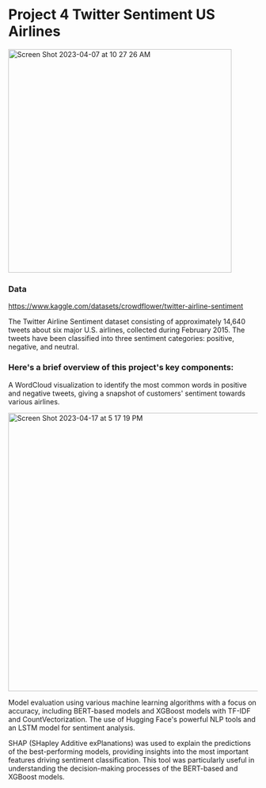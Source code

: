 # Project 4 Twitter Sentiment US Airlines

<img width="451" alt="Screen Shot 2023-04-07 at 10 27 26 AM" src="https://user-images.githubusercontent.com/44559346/230625618-13316618-fcf1-4b9b-b59d-83103c447bd0.png">




### Data

https://www.kaggle.com/datasets/crowdflower/twitter-airline-sentiment

The Twitter Airline Sentiment dataset consisting of approximately 14,640 tweets about six major U.S. airlines, collected during February 2015. The tweets have been classified into three sentiment categories: positive, negative, and neutral.

### Here's a brief overview of this project's key components:

A WordCloud visualization to identify the most common words in positive and negative tweets, giving a snapshot of customers' sentiment towards various airlines.


<img width="562" alt="Screen Shot 2023-04-17 at 5 17 19 PM" src="https://user-images.githubusercontent.com/44559346/232613039-6b32f2a7-fb77-42e4-9f8a-a07ef01ae973.png">




Model evaluation using various machine learning algorithms with a focus on accuracy, including BERT-based models and XGBoost models with TF-IDF and CountVectorization. The use of Hugging Face's powerful NLP tools and an LSTM model for sentiment analysis.







SHAP (SHapley Additive exPlanations) was used to explain the predictions of the best-performing models, providing insights into the most important features driving sentiment classification. This tool was particularly useful in understanding the decision-making processes of the BERT-based and XGBoost models.
